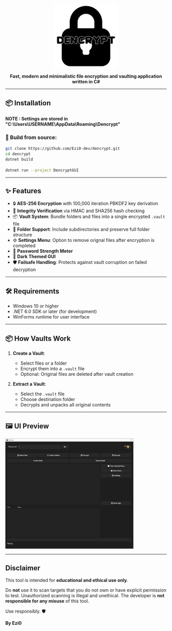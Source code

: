 <p align="center">
  <img src="assets/logo.png" alt="Sentry Logo" width="200"/>
</p>


<p align="center"><strong>Fast, modern and minimalistic file encryption and vaulting application written in C#</strong></p>

---

## 📦 Installation

#### NOTE : Settings are stored in "C:\Users\USERNAME\AppData\Roaming\Dencrypt"

### 🔧 Build from source:

```bash
git clone https://github.com/Ezi0-dev/dencrypt.git
cd dencrypt
dotnet build

dotnet run --project DencryptGUI
```

---

## ✨ Features

- 🔒 **AES-256 Encryption** with 100,000 iteration PBKDF2 key derivation
- 🧪 **Integrity Verification** via HMAC and SHA256 hash checking
- 📦 **Vault System**: Bundle folders and files into a single encrypted `.vault` file
- 📁 **Folder Support**: Include subdirectories and preserve full folder structure
- ⚙️ **Settings Menu**: Option to remove orignal files after encryption is completed
- 🧠 **Password Strength Meter**
- 🌙 **Dark Themed GUI**
- 🛡️ **Failsafe Handling**: Protects against vault corruption on failed decryption

---

## 🛠 Requirements

- Windows 10 or higher
- .NET 6.0 SDK or later (for development)
- WinForms runtime for user interface

---

## 📦 How Vaults Work

1. **Create a Vault**:
   - Select files or a folder
   - Encrypt them into a `.vault` file
   - Optional: Original files are deleted after vault creation

2. **Extract a Vault**:
   - Select the `.vault` file
   - Choose destination folder
   - Decrypts and unpacks all original contents

---

## 🖼️ UI Preview

<img src="assets/screenshot.png" alt="Sentry UI" width="400"/>

---

## Disclaimer

This tool is intended for **educational and ethical use only**.

Do **not** use it to scan targets that you do not own or have explicit permission to test. Unauthorized scanning is illegal and unethical. The developer is **not responsible for any misuse** of this tool.

Use responsibly. 🛡️

**By Ezi0**

